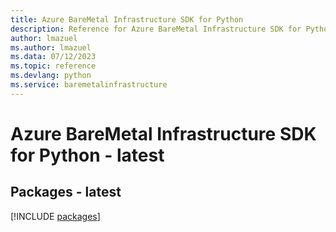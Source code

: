 ```yaml
---
title: Azure BareMetal Infrastructure SDK for Python
description: Reference for Azure BareMetal Infrastructure SDK for Python
author: lmazuel
ms.author: lmazuel
ms.data: 07/12/2023
ms.topic: reference
ms.devlang: python
ms.service: baremetalinfrastructure
---
```

# Azure BareMetal Infrastructure SDK for Python - latest
## Packages - latest
[!INCLUDE [packages](baremetal-infrastructure-index.md)]